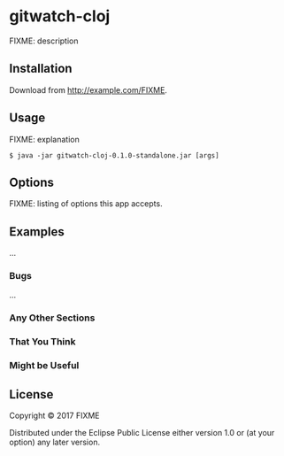 # gitwatch-cloj

FIXME: description

## Installation

Download from http://example.com/FIXME.

## Usage

FIXME: explanation

    $ java -jar gitwatch-cloj-0.1.0-standalone.jar [args]

## Options

FIXME: listing of options this app accepts.

## Examples

...

### Bugs

...

### Any Other Sections
### That You Think
### Might be Useful

## License

Copyright © 2017 FIXME

Distributed under the Eclipse Public License either version 1.0 or (at
your option) any later version.
